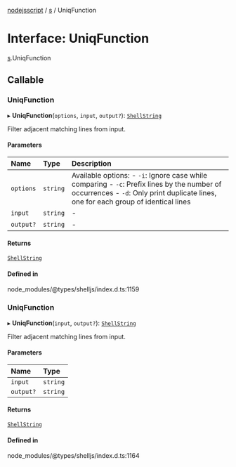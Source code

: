 [nodejsscript](../README.md) / [s](../modules/s.md) / UniqFunction

# Interface: UniqFunction

[s](../modules/s.md).UniqFunction

## Callable

### UniqFunction

▸ **UniqFunction**(`options`, `input`, `output?`): [`ShellString`](../modules/s.md#shellstring)

Filter adjacent matching lines from input.

#### Parameters

| Name | Type | Description |
| :------ | :------ | :------ |
| `options` | `string` | Available options:        - `-i`: Ignore case while comparing        - `-c`: Prefix lines by the number of occurrences        - `-d`: Only print duplicate lines, one for each group of identical lines |
| `input` | `string` | - |
| `output?` | `string` | - |

#### Returns

[`ShellString`](../modules/s.md#shellstring)

#### Defined in

node_modules/@types/shelljs/index.d.ts:1159

### UniqFunction

▸ **UniqFunction**(`input`, `output?`): [`ShellString`](../modules/s.md#shellstring)

Filter adjacent matching lines from input.

#### Parameters

| Name | Type |
| :------ | :------ |
| `input` | `string` |
| `output?` | `string` |

#### Returns

[`ShellString`](../modules/s.md#shellstring)

#### Defined in

node_modules/@types/shelljs/index.d.ts:1164
